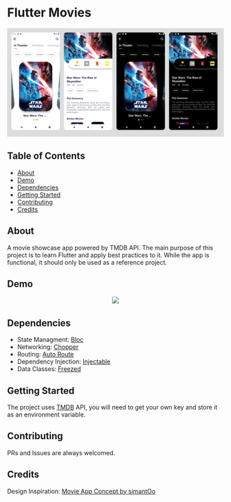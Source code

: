 # Flutter Movies

![Banner](screenshots/banner.jpg)

## Table of Contents

- [About](#about)
- [Demo](#demo)
- [Dependencies](#dependencies)
- [Getting Started](#getting_started)
- [Contributing](#contributing)
- [Credits](#credits)

## About

A movie showcase app powered by TMDB API. The main purpose of this project is to learn Flutter and apply best practices to it. While the app is functional, it should only be used as a reference project.

## Demo

<p align="center">
<img src="screenshots/demo.gif" width="250px">
</p>

## Dependencies

- State Managment: [Bloc](https://pub.dev/packages/bloc)
- Networking: [Chopper](https://pub.dev/packages/chopper)
- Routing: [Auto Route](https://pub.dev/packages/auto_route)
- Dependency Injection: [Injectable](https://pub.dev/packages/injectable)
- Data Classes: [Freezed](https://pub.dev/packages/freezed)

## Getting Started

The project uses [TMDB](https://developers.themoviedb.org) API, you will need to get your own key and store it as an environment variable.

## Contributing

PRs and Issues are always welcomed.

## Credits

Design Inspiration: [Movie App Concept by simantOo](https://www.uplabs.com/posts/movie-app-73d2113c-082b-465f-9f5d-9bd3acf176ec)
